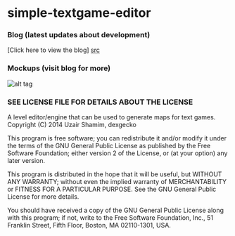 simple-textgame-editor
======================
### Blog (latest updates about development)
[Click here to view the blog] [src]

[src]: https://ushamim.wordpress.com

### Mockups (visit blog for more)
![alt tag](https://ushamim.files.wordpress.com/2014/05/overview_1_1-01.png)

### SEE LICENSE FILE FOR DETAILS ABOUT THE LICENSE
A level editor/engine that can be used to generate maps for text games.
Copyright (C) 2014 Uzair Shamim, dexgecko

This program is free software; you can redistribute it and/or
modify it under the terms of the GNU General Public License
as published by the Free Software Foundation; either version 2
of the License, or (at your option) any later version.

This program is distributed in the hope that it will be useful,
but WITHOUT ANY WARRANTY; without even the implied warranty of
MERCHANTABILITY or FITNESS FOR A PARTICULAR PURPOSE.  See the
GNU General Public License for more details.

You should have received a copy of the GNU General Public License
along with this program; if not, write to the Free Software
Foundation, Inc., 51 Franklin Street, Fifth Floor, Boston, MA
02110-1301, USA.
